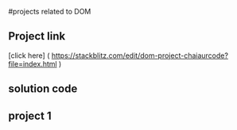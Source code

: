 #projects related to DOM
## Project link
[click here] ( https://stackblitz.com/edit/dom-project-chaiaurcode?file=index.html )

## solution code

## project 1

``` javascript



```